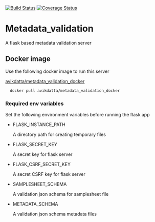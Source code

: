 [![Build Status](https://travis-ci.org/imperial-genomics-facility/Metadata_validation.svg?branch=v2)](https://travis-ci.org/imperial-genomics-facility/Metadata_validation) [![Coverage Status](https://coveralls.io/repos/github/imperial-genomics-facility/Metadata_validation/badge.svg?branch=v2)](https://coveralls.io/github/imperial-genomics-facility/Metadata_validation?branch=v2)
# Metadata_validation
A flask based metadata validation server

## Docker image

Use the following docker image to run this server

  [avikdatta/metadata_validation_docker](https://hub.docker.com/r/avikdatta/metadata_validation_docker/)
  
  ```
    docker pull avikdatta/metadata_validation_docker
  ```

### Required env variables

Set the following environment variables before running the flask app

* FLASK_INSTANCE_PATH
  <p>A directory path for creating temporary files</p>

* FLASK_SECRET_KEY
  <p>A secret key for flask server</p>

* FLASK_CSRF_SECRET_KEY
  <p>A secret CSRF key for flask server</p>

* SAMPLESHEET_SCHEMA
  <p>A validation json schema for samplesheet file</p>

* METADATA_SCHEMA
  <p>A validation json schema metadata files</p>

